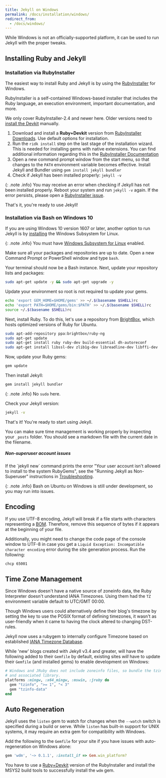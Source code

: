 ```yaml
---
title: Jekyll on Windows
permalink: /docs/installation/windows/
redirect_from:
  - /docs/windows/
---
```


While Windows is not an officially-supported platform, it can be used to run Jekyll with the proper tweaks.

## Installing Ruby and Jekyll

### Installation via RubyInstaller

The easiest way to install Ruby and Jekyll is by using the [RubyInstaller](https://rubyinstaller.org/) for Windows.

RubyInstaller is a self-contained Windows-based installer that includes the Ruby language, an execution environment,
important documentation, and more.

We only cover RubyInstaller-2.4 and newer here. Older versions need to
[install the Devkit](https://github.com/oneclick/rubyinstaller/wiki/Development-Kit) manually.

1. Download and install a **Ruby+Devkit** version from [RubyInstaller Downloads](https://rubyinstaller.org/downloads/).
   Use default options for installation.
2. Run the `ridk install` step on the last stage of the installation wizard. This is needed for installing gems with native
   extensions. You can find additional information regarding this in the
   [RubyInstaller Documentation](https://github.com/oneclick/rubyinstaller2#using-the-installer-on-a-target-system)
3. Open a new command prompt window from the start menu, so that changes to the `PATH` environment variable becomes effective.
   Install Jekyll and Bundler using `gem install jekyll bundler`
4. Check if Jekyll has been installed properly: `jekyll -v`

{: .note .info}
You may receive an error when checking if Jekyll has not been installed properly. Reboot your system and run `jekyll -v` again.
If the error persists, please open a [RubyInstaller issue](https://github.com/oneclick/rubyinstaller2/issues/new).

That's it, you're ready to use Jekyll!

### Installation via Bash on Windows 10

If you are using Windows 10 version 1607 or later, another option to run Jekyll is by
[installing](https://msdn.microsoft.com/en-us/commandline/wsl/install_guide) the Windows Subsystem for Linux.

{: .note .info}
You must have [Windows Subsystem for Linux](https://msdn.microsoft.com/en-us/commandline/wsl/about) enabled.

Make sure all your packages and repositories are up to date. Open a new Command Prompt or PowerShell window and type `bash`.

Your terminal should now be a Bash instance. Next, update your repository lists and packages:

```sh
sudo apt-get update -y && sudo apt-get upgrade -y
```
Update your environment so root is not required to update your gems.

```sh
echo 'export GEM_HOME=$HOME/gems' >> ~/.$(basename $SHELL)rc
echo 'export PATH=$HOME/gems/bin:$PATH' >> ~/.$(basename $SHELL)rc
source ~/.$(basename $SHELL)rc
```
Next, install Ruby. To do this, let's use a repository from [BrightBox](https://www.brightbox.com/docs/ruby/ubuntu/),
which hosts optimized versions of Ruby for Ubuntu.

```sh
sudo apt-add-repository ppa:brightbox/ruby-ng
sudo apt-get update
sudo apt-get install ruby ruby-dev build-essential dh-autoreconf
sudo apt-get install libssl-dev zlib1g-dev libreadline-dev libffi-dev
```

Now, update your Ruby gems:

```sh
gem update
```

Then install Jekyll:

```sh
gem install jekyll bundler
```

{: .note .info}
  No `sudo` here.

Check your Jekyll version:

```sh
jekyll -v
```

That's it! You're ready to start using Jekyll. 

You can make sure time management is working properly by inspecting your `_posts` folder. You should see a markdown file
with the current date in the filename.

<div class="note info">
  <h5>Non-superuser account issues</h5>
  <p>If the `jekyll new` command prints the error "Your user account isn't allowed to install to the system RubyGems", see
  the "Running Jekyll as Non-Superuser" instructions in
  <a href="{{ '/docs/troubleshooting/#no-sudo' | relative_url }}">Troubleshooting</a>.</p>
</div>

{: .note .info}
Bash on Ubuntu on Windows is still under development, so you may run into issues.

## Encoding

If you use UTF-8 encoding, Jekyll will break if a file starts with characters representing a [BOM](https://en.wikipedia.org/wiki/Byte_order_mark#UTF-8). Therefore, remove this sequence of bytes if it appears at the beginning of your file.

Additionally, you might need to change the code page of the console window to UTF-8 in case you get a
`Liquid Exception: Incompatible character encoding` error during the site generation process. Run the following:

```sh
chcp 65001
```

## Time Zone Management

Since Windows doesn't have a native source of zoneinfo data, the Ruby Interpreter doesn't understand IANA Timezones.
Using them had the `TZ` environment variable default to UTC/GMT 00:00.

Though Windows users could alternatively define their blog's timezone by setting the key to use the POSIX format of defining
timezones, it wasn't as user-friendly when it came to having the clock altered to changing DST-rules.

Jekyll now uses a rubygem to internally configure Timezone based on established
[IANA Timezone Database](https://en.wikipedia.org/wiki/List_of_tz_database_time_zones).

While 'new' blogs created with Jekyll v3.4 and greater, will have the following added to their `Gemfile` by default, existing
sites *will* have to update their `Gemfile` (and installed gems) to enable development on Windows:

```ruby
# Windows and JRuby does not include zoneinfo files, so bundle the tzinfo-data gem
# and associated library.
platforms :mingw, :x64_mingw, :mswin, :jruby do
  gem "tzinfo", ">= 1", "< 3"
  gem "tzinfo-data"
end
```

## Auto Regeneration

Jekyll uses the `listen` gem to watch for changes when the `--watch` switch is specified during a build or serve.
While `listen` has built-in support for UNIX systems, it may require an extra gem for compatibility with Windows.

Add the following to the `Gemfile` for your site if you have issues with auto-regeneration on Windows alone:

```ruby
gem 'wdm', '~> 0.1.1', :install_if => Gem.win_platform?
```

You have to use a [Ruby+Devkit](https://rubyinstaller.org/downloads/) version of the RubyInstaller and install
the MSYS2 build tools to successfully install the `wdm` gem.
